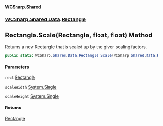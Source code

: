 #### [WCSharp.Shared](index.md 'index')
### [WCSharp.Shared.Data](WCSharp.Shared.Data.md 'WCSharp.Shared.Data').[Rectangle](WCSharp.Shared.Data.Rectangle.md 'WCSharp.Shared.Data.Rectangle')

## Rectangle.Scale(Rectangle, float, float) Method

Returns a new Rectangle that is scaled up by the given scaling factors.

```csharp
public static WCSharp.Shared.Data.Rectangle Scale(WCSharp.Shared.Data.Rectangle rect, float scaleWidth, float scaleHeight);
```
#### Parameters

<a name='WCSharp.Shared.Data.Rectangle.Scale(WCSharp.Shared.Data.Rectangle,float,float).rect'></a>

`rect` [Rectangle](WCSharp.Shared.Data.Rectangle.md 'WCSharp.Shared.Data.Rectangle')

<a name='WCSharp.Shared.Data.Rectangle.Scale(WCSharp.Shared.Data.Rectangle,float,float).scaleWidth'></a>

`scaleWidth` [System.Single](https://docs.microsoft.com/en-us/dotnet/api/System.Single 'System.Single')

<a name='WCSharp.Shared.Data.Rectangle.Scale(WCSharp.Shared.Data.Rectangle,float,float).scaleHeight'></a>

`scaleHeight` [System.Single](https://docs.microsoft.com/en-us/dotnet/api/System.Single 'System.Single')

#### Returns
[Rectangle](WCSharp.Shared.Data.Rectangle.md 'WCSharp.Shared.Data.Rectangle')